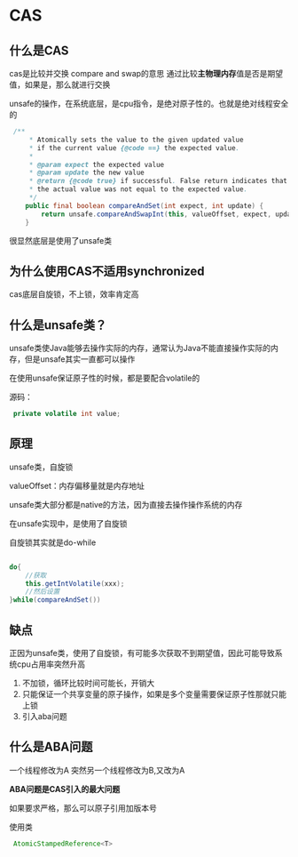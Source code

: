 # CAS
## 什么是CAS
cas是比较并交换 compare and swap的意思
通过比较**主物理内存**值是否是期望值，如果是，那么就进行交换

unsafe的操作，在系统底层，是cpu指令，是绝对原子性的。也就是绝对线程安全的

```java
 /**
     * Atomically sets the value to the given updated value
     * if the current value {@code ==} the expected value.
     *
     * @param expect the expected value
     * @param update the new value
     * @return {@code true} if successful. False return indicates that
     * the actual value was not equal to the expected value.
     */
    public final boolean compareAndSet(int expect, int update) {
        return unsafe.compareAndSwapInt(this, valueOffset, expect, update);
    }

```

很显然底层是使用了unsafe类

## 为什么使用CAS不适用synchronized

cas底层自旋锁，不上锁，效率肯定高

## 什么是unsafe类？
unsafe类使Java能够去操作实际的内存，通常认为Java不能直接操作实际的内存，但是unsafe其实一直都可以操作

在使用unsafe保证原子性的时候，都是要配合volatile的

源码：
```java
 private volatile int value;
```

## 原理

unsafe类，自旋锁

valueOffset：内存偏移量就是内存地址

unsafe类大部分都是native的方法，因为直接去操作操作系统的内存

在unsafe实现中，是使用了自旋锁

自旋锁其实就是do-while

```java

do{
    //获取
    this.getIntVolatile(xxx);
    //然后设置
}while(compareAndSet())
```

## 缺点

正因为unsafe类，使用了自旋锁，有可能多次获取不到期望值，因此可能导致系统cpu占用率突然升高

1. 不加锁，循环比较时间可能长，开销大
2. 只能保证一个共享变量的原子操作，如果是多个变量需要保证原子性那就只能上锁
3. 引入aba问题



## 什么是ABA问题

一个线程修改为A
突然另一个线程修改为B,又改为A

**ABA问题是CAS引入的最大问题**

如果要求严格，那么可以原子引用加版本号

使用类

```java
 AtomicStampedReference<T>
```



